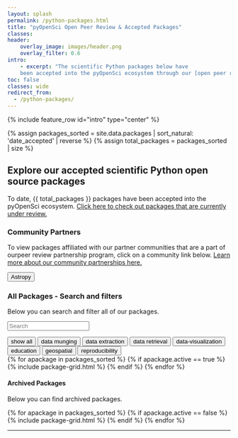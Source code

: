 ```yaml
---
layout: splash
permalink: /python-packages.html
title: "pyOpenSci Open Peer Review & Accepted Packages"
classes:
header:
    overlay_image: images/header.png
    overlay_filter: 0.6
intro:
    - excerpt: "The scientific Python packages below have
    been accepted into the pyOpenSci ecosystem through our [open peer review process](/about-peer-review/)."
toc: false
classes: wide
redirect_from:
  - /python-packages/
---
```


{% include feature_row id="intro" type="center" %}

{% assign packages_sorted = site.data.packages | sort_natural: 'date_accepted' | reverse %}
{% assign total_packages = packages_sorted | size %}


## Explore our accepted scientific Python open source packages

To date, {{ total_packages }} packages have been accepted into the pyOpenSci
ecosystem. [Click here to check out packages that are currently under review.](https://github.com/pyOpenSci/software-submission/issues)

### Community Partners

To view packages affiliated with our partner communities that are a part of ourpeer review partnership program, click on a community link below. [Learn more about our community partnerships here.](/partners.html)

<a href="/communities/astropy.html"><button class="button community">Astropy</button></a>

### All Packages - Search and filters

Below you can search and filter all of our packages.

<p><input type="text" id="quicksearch" placeholder="Search" /></p>

<div id="filters" class="button-group">
  <button class="button is-checked" data-filter="*">show all</button>
  <button class="button" data-filter=".data-munging, .data-processing-munging">data munging</button>
  <button class="button" data-filter=".data-extraction">data extraction</button>
  <button class="button" data-filter=".data-retrieval">data retrieval</button>
  <button class="button" data-filter=".data-visualization">data-visualization</button>
  <button class="button" data-filter=".education">education</button>
  <button class="button" data-filter=".geospatial">geospatial</button>
  <button class="button" data-filter=".reproducibility">reproducibility</button>
</div>

<!-- Active Packages -->
<div class="grid-isotope">
{% for apackage in packages_sorted %}
  {% if apackage.active == true %}
    {% include package-grid.html %}
  {% endif %}
{% endfor %}
</div>

#### Archived Packages

Below you can find archived packages.

<!-- Archived Packages -->
<div class="grid-isotope">
{% for apackage in packages_sorted %}
  {% if apackage.active == false %}
    {% include package-grid.html %}
  {% endif %}
{% endfor %}
</div>

<hr style="clear:both;">
<br clear="both">
